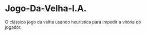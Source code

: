 # Jogo-Da-Velha-I.A.
 O clássico jogo da velha usando heurística para impedir a vitória do jogador. 
